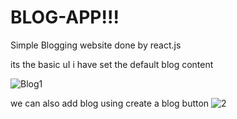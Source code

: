 # BLOG-APP!!!

Simple Blogging  website done by react.js

its the basic uI i have set the default blog content

![Blog1](https://github.com/Shri2703/BLOG-APP/assets/126264718/4164c101-aa8e-41cc-90fb-0af5de75abfe)

we can also add blog using create a blog button
![2](https://github.com/Shri2703/BLOG-APP/assets/126264718/b33a0fb0-b050-4d2d-8c11-81a90df48045)
